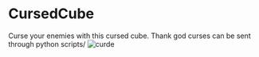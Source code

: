 # CursedCube
Curse your enemies with this cursed cube. Thank god curses can be sent through python scripts/
![curde](https://user-images.githubusercontent.com/54900370/86500139-b9f3ab00-bdac-11ea-9bf7-4438de35265b.png)
